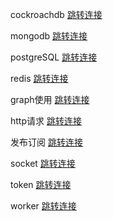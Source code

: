 cockroachdb [跳转连接](./cockroachdb/index.md)

mongodb [跳转连接](./mongodb/index.md)

postgreSQL [跳转连接](./postgreSQL/index.md)

redis [跳转连接](./redis/index.md)

graph使用 [跳转连接](./graph.md)

http请求 [跳转连接](./HTTP.md)

发布订阅 [跳转连接](./pubSub.md)

socket [跳转连接](./socket.md)

token [跳转连接](./token.md)

worker [跳转连接](./worker.md)